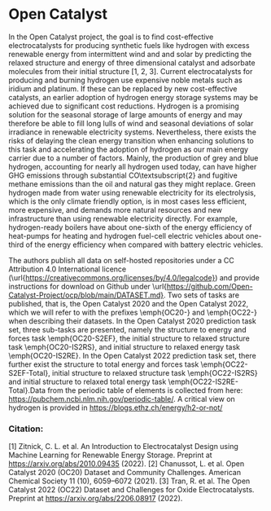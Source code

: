 # Open Catalyst

In the Open Catalyst project, the goal is to find cost-effective electrocatalysts for producing synthetic fuels like hydrogen with excess renewable energy from intermittent wind and and solar by predicting the relaxed structure and energy of three dimensional catalyst and adsorbate molecules from their initial structure [1, 2, 3]. Current electrocatalysts for producing and burning hydrogen use expensive noble metals such as iridium and platinum. If these can be replaced by new cost-effective catalysts, an earlier adoption of hydrogen energy storage systems may be achieved due to significant cost reductions. Hydrogen is a promising solution for the seasonal storage of large amounts of energy and may therefore be able to fill long lulls of wind and seasonal deviations of solar irradiance in renewable electricity systems. Nevertheless, there exists the risks of delaying the clean energy transition when enhancing solutions to this task and accelerating the adoption of hydrogen as our main energy carrier due to a number of factors. Mainly, the production of grey and blue hydrogen, accounting for nearly all hydrogen used today, can have higher GHG emissions through substantial CO\textsubscript{2} and fugitive methane emissions than the oil and natural gas they might replace. Green hydrogen made from water using renewable electricity for its electrolysis, which is the only climate friendly option, is in most cases less efficient, more expensive, and demands more natural resources and new infrastructure than using renewable electricity directly. For example, hydrogen-ready boilers have about one-sixth of the energy efficiency of heat-pumps for heating and hydrogen fuel-cell electric vehicles about one-third of the energy efficiency when compared with battery electric vehicles.


The authors publish all data on self-hosted repositories under a CC Attribution 4.0 International licence (\url{https://creativecommons.org/licenses/by/4.0/legalcode}) and provide instructions for download on Github under \url{https://github.com/Open-Catalyst-Project/ocp/blob/main/DATASET.md}. Two sets of tasks are published, that is, the Open Catalyst 2020 and the Open Catalyst 2022, which we will refer to with the prefixes \emph{OC20-} and \emph{OC22-} when describing their datasets. In the Open Catalyst 2020 prediction task set, three sub-tasks are presented, namely the structure to energy and forces task \emph{OC20-S2EF}, the initial structure to relaxed structure task \emph{OC20-IS2RS}, and initial structure to relaxed energy task \emph{OC20-IS2RE}. In the Open Catalyst 2022 prediction task set, there further exist the structure to total energy and forces task \emph{OC22-S2EF-Total}, initial structure to relaxed structure task \emph{OC22-IS2RS} and initial structure to relaxed total energy task \emph{OC22-IS2RE-Total}.Data from the periodic table of elements is collected from here: https://pubchem.ncbi.nlm.nih.gov/periodic-table/. A critical view on hydrogen is provided in https://blogs.ethz.ch/energy/h2-or-not/


### Citation:
[1] Zitnick, C. L. et al. An Introduction to Electrocatalyst Design using Machine 
Learning for Renewable Energy Storage. Preprint at https://arxiv.org/abs/2010.09435 (2022).
[2] Chanussot, L. et al. Open Catalyst 2020 (OC20) Dataset and Community Challenges. 
American Chemical Society 11 (10), 6059–6072 (2021).
[3] Tran, R. et al. The Open Catalyst 2022 (OC22) Dataset and Challenges for Oxide 
Electrocatalysts. Preprint at https://arxiv.org/abs/2206.08917 (2022).
